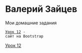 

# Валерий Зайцев
Мои домашние задания

<code>[Урок 12](ValeriyZaytcev.github.io/lessen_12/) - сайт на Bootstrap
</code>


[Урок 12](ValeriyZaytcev.github.io/lessen_12/ "сайт на Bootstrap")


